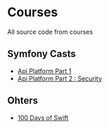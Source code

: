 # Courses

All source code from courses

## Symfony Casts

* [Api Platform Part 1](https://symfonycasts.com/screencast/api-platform)
* [Api Platform Part 2 : Security](https://symfonycasts.com/screencast/api-platform-security)

## Ohters

* [100 Days of Swift](https://www.hackingwithswift.com/100)
